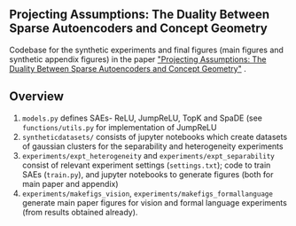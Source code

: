 ## Projecting Assumptions: The Duality Between Sparse Autoencoders and Concept Geometry

Codebase for the synthetic experiments and final figures (main figures and synthetic appendix figures) in the paper ["Projecting Assumptions: The Duality Between Sparse Autoencoders and Concept Geometry"](https://arxiv.org/abs/2503.01822) .

## Overview

1. `models.py` defines SAEs- ReLU, JumpReLU, TopK and SpaDE (see `functions/utils.py` for implementation of JumpReLU
2. `syntheticdatasets/` consists of jupyter notebooks which create datasets of gaussian clusters for the separability and heterogeneity experiments
3. `experiments/expt_heterogeneity` and `experiments/expt_separability` consist of relevant experiment settings (`settings.txt`); code to train SAEs (`train.py`), and jupyter notebooks to generate figures (both for main paper and appendix)
4. `experiments/makefigs_vision`, `experiments/makefigs_formallanguage` generate main paper figures for vision and formal language experiments (from results obtained already).
